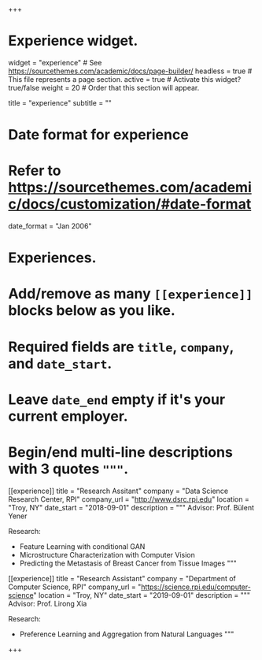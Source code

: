 +++
# Experience widget.
widget = "experience"  # See https://sourcethemes.com/academic/docs/page-builder/
headless = true  # This file represents a page section.
active = true  # Activate this widget? true/false
weight = 20  # Order that this section will appear.

title = "experience"
subtitle = ""

# Date format for experience
#   Refer to https://sourcethemes.com/academic/docs/customization/#date-format
date_format = "Jan 2006"

# Experiences.
#   Add/remove as many `[[experience]]` blocks below as you like.
#   Required fields are `title`, `company`, and `date_start`.
#   Leave `date_end` empty if it's your current employer.
#   Begin/end multi-line descriptions with 3 quotes `"""`.

[[experience]]
  title = "Research Assitant"
  company = "Data Science Research Center, RPI"
  company_url = "http://www.dsrc.rpi.edu"
  location = "Troy, NY"
  date_start = "2018-09-01"
  description = """
  Advisor: Prof. Bülent Yener

  Research:

  * Feature Learning with conditional GAN
  * Microstructure Characterization with Computer Vision
  * Predicting the Metastasis of Breast Cancer from Tissue Images
  """

[[experience]]
  title = "Research Assistant"
  company = "Department of Computer Science, RPI"
  company_url = "https://science.rpi.edu/computer-science"
  location = "Troy, NY"
  date_start = "2019-09-01"
  description = """
  Advisor: Prof. Lirong Xia

  Research:

  * Preference Learning and Aggregation from Natural Languages
  """

+++

